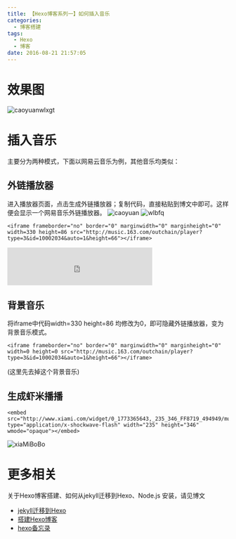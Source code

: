 ```yaml
---
title: 【Hexo博客系列一】如何插入音乐
categories:
  - 博客搭建
tags:
  - Hexo
  - 博客
date: 2016-08-21 21:57:05
---
```


# 效果图
![caoyuanwlxgt](http://ob6otnqbf.bkt.clouddn.com/aa51e01d5788a767fee817b3f5b819d5.png)    


# 插入音乐
主要分为两种模式，下面以网易云音乐为例，其他音乐均类似：


## 外链播放器
进入播放器页面，点击生成外链播放器；复制代码，直接粘贴到博文中即可。这样便会显示一个网易音乐外链播放器。
![caoyuan](http://ob6otnqbf.bkt.clouddn.com/af6b51545c8bdcb9e14683510136e22f.png)
![wlbfq](http://ob6otnqbf.bkt.clouddn.com/898994da90972b946c288c56cff688b9.png)
```
<iframe frameborder="no" border="0" marginwidth="0" marginheight="0" width=330 height=86 src="http://music.163.com/outchain/player?type=3&id=10002034&auto=1&height=66"></iframe>
```
<iframe frameborder="no" border="0" marginwidth="0" marginheight="0" width=330 height=86 src="http://music.163.com/outchain/player?type=3&id=10002034&auto=1&height=66"></iframe>  


## 背景音乐
将iframe中代码width=330 height=86 均修改为0，即可隐藏外链播放器，变为背景音乐模式。
```
<iframe frameborder="no" border="0" marginwidth="0" marginheight="0" width=0 height=0 src="http://music.163.com/outchain/player?type=3&id=10002034&auto=1&height=66"></iframe>
```
> <!-- <iframe frameborder="no" border="0" marginwidth="0" marginheight="0" width=0 height=0 src="http://music.163.com/outchain/player?type=3&id=10002034&auto=1&height=66"></iframe> -->
(这里先去掉这个背景音乐)    


## 生成虾米播播
```
<embed src="http://www.xiami.com/widget/0_1773365643,_235_346_FF8719_494949/multiPlayer.swf" type="application/x-shockwave-flash" width="235" height="346" wmode="opaque"></embed>
```
![xiaMiBoBo](http://ob6otnqbf.bkt.clouddn.com/3a3caa9f29ff803989187d1589d21bb3.png)



# 更多相关
关于Hexo博客搭建、如何从jekyll迁移到Hexo、Node.js 安装，请见博文
* [jekyll迁移到Hexo](http://mrscorpion.github.io/2015/02/05/jekeyll2hexo/)
* [搭建Hexo博客](http://mrscorpion.github.io/2014/02/08/搭建Hexo博客/)
* [hexo备忘录](http://mrscorpion.github.io/2014/02/02/Tag-Plugins/)
